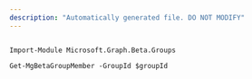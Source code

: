 ```yaml
---
description: "Automatically generated file. DO NOT MODIFY"
---
```


```powershellv2

Import-Module Microsoft.Graph.Beta.Groups

Get-MgBetaGroupMember -GroupId $groupId

```